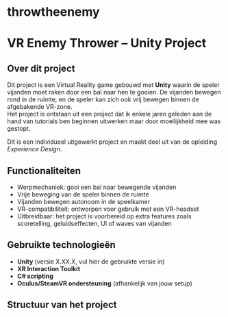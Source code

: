 # throwtheenemy

# VR Enemy Thrower – Unity Project

## Over dit project

Dit project is een Virtual Reality game gebouwd met **Unity** waarin de speler vijanden moet raken door een bal naar hen te gooien. De vijanden bewegen rond in de ruimte, en de speler kan zich ook vrij bewegen binnen de afgebakende VR-zone.  
Het project is ontstaan uit een project dat ik enkele jaren geleden aan de hand van tutorials ben beginnen uitwerken maar door moeilijkheid mee was gestopt.

Dit is een individueel uitgewerkt project en maakt deel uit van de opleiding *Experience Design*.

## Functionaliteiten

- Werpmechaniek: gooi een bal naar bewegende vijanden
- Vrije beweging van de speler binnen de ruimte
- Vijanden bewegen autonoom in de speelkamer
- VR-compatibiliteit: ontworpen voor gebruik met een VR-headset
- Uitbreidbaar: het project is voorbereid op extra features zoals scoretelling, geluidseffecten, UI of waves van vijanden

## Gebruikte technologieën

- **Unity** (versie X.XX.X, vul hier de gebruikte versie in)
- **XR Interaction Toolkit**
- **C# scripting**
- **Oculus/SteamVR ondersteuning** (afhankelijk van jouw setup)

## Structuur van het project

